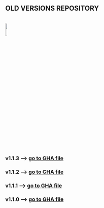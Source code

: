 ## OLD VERSIONS REPOSITORY
<br>

<img src="https://ambrosinus.altervista.org/blog/wp-content/uploads/2022/11/GHA_icon-LA.png" width="10%" height="10%">

<br>

### v1.1.3 --> [go to GHA file](https://github.com/lucianoambrosini/Ambrosinus-Toolkit/tree/main/Old_versions/113)

### v1.1.2 --> [go to GHA file](https://github.com/lucianoambrosini/Ambrosinus-Toolkit/tree/main/Old_versions/112)

### v1.1.1 --> [go to GHA file](https://github.com/lucianoambrosini/Ambrosinus-Toolkit/tree/main/Old_versions/111)

### v1.1.0 --> [go to GHA file](https://github.com/lucianoambrosini/Ambrosinus-Toolkit/tree/main/Old_versions/110)
